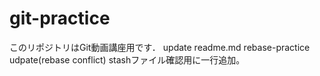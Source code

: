 # git-practice
このリポジトリはGit動画講座用です．
update readme.md
rebase-practice udpate(rebase conflict) 
stashファイル確認用に一行追加。